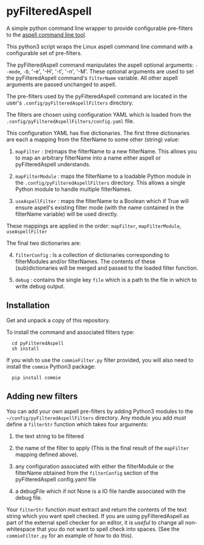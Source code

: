 # pyFilteredAspell

A simple python command line wrapper to provide configurable pre-filters 
to the [aspell command line tool](http://aspell.net/).

This python3 script wraps the Linux aspell command line command with a 
configurable set of pre-filters. 

The pyFilteredAspell command manipulates the aspell optional arguments: 
`--mode`, `-D`, '-e', '-H', '-t', '-n', '-M'. These optional arguments are 
used to set the pyFilteredAspell command's `filterName` variable. All 
other aspell arguments are passed unchanged to aspell. 

The pre-filters used by the pyFilteredAspell command are located in the 
user's `.config/pyFilteredAspellFilters` directory. 

The filters are chosen using configuration YAML which is loaded from 
the `.config/pyFilteredAspellFilters/config.yaml` file.

This configuration YAML has five dictionaries. The first three 
dictionaries are each a mapping from the filterName to some other (string) 
value: 

1. `mapFilter` : (re)maps the filterName to a new filterName. This allows 
you to map an arbitrary filterName into a name either aspell or 
pyFilteredAspell understands. 

2. `mapFilterModule` : maps the filterName to a loadable Python module in 
the `.config/pyFilteredAspellFilters` directory. This allows a single 
Python module to handle multiple filterNames. 

3. `useAspellFilter` : maps the filterName to a Boolean which if True will 
ensure aspell's existing filter mode (with the name contained in the 
filterName variable) will be used directly. 

These mappings are applied in the order: `mapFilter`, `mapFilterModule`, 
`useAspellFilter` 

The final two dictionaries are:

4. `filterConfig` : Is a collection of dictionaries corresponding to 
filterModules and/or filterNames. The contents of these (sub)dictionaries 
will be merged and passed to the loaded filter function.

5. `debug` : contains the single key `file` which is a path to the file in 
which to write debug output. 

## Installation

Get and unpack a copy of this repository.

To install the command and associated filters type:

```
  cd pyFilteredAspell
  sh install
```

If you wish to use the `commieFilter.py` filter provided, you will also 
need to install the `commie` Python3 package: 

```
  pip install commie
```

## Adding new filters

You can add your own aspell pre-filters by adding Python3 modules to the 
`~/config/pyFilteredAspellFilters` directory. Any module you add *must* 
define a `filterStr` function which takes four arguments:

1. the text string to be filtered

2. the name of the filter to apply (This is the final result of the 
   `mapFilter` mapping defined above). 

3. any configuration associated with either the filterModule or the 
filterName obtained from the `filterConfig` section of the 
pyFilteredAspell config.yaml file 

4. a debugFile which if not None is a IO file handle associated with the 
   debug file.

Your `filterStr` function *must* extract and return the contents of the 
text string which you want spell checked. If you are using 
pyFilteredAspell as part of the external spell checker for an editor, it 
is *useful* to change all non-whitespace that you do not want to spell 
check into spaces. (See the `commieFilter.py` for an example of how to do 
this). 
